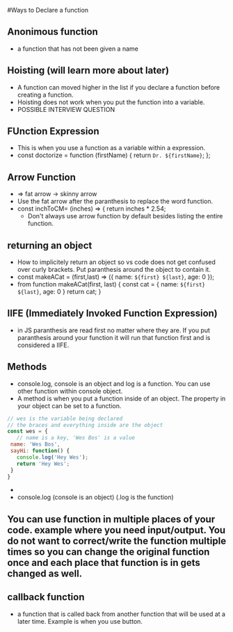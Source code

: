 #Ways to Declare a function
## Anonimous function
- a function that has not been given a name
## Hoisting (will learn more about later)
- A function can moved higher in the list if you declare a function before creating a function. 
- Hoisting does not work when you put the function into a variable. 
- POSSIBLE INTERVIEW QUESTION
## FUnction Expression
- This is when you use a function as a variable within a expression. 
- const doctorize = function (firstName) {
  return `Dr. ${firstName}`;
};
## Arrow Function
- => fat arrow -> skinny arrow
- Use the fat arrow after the paranthesis to replace the word function. 
- const inchToCM= (inches) => {
    return inches * 2.54;
    - Don't always use arrow function by default besides listing the entire function. 
## returning an object
- How to implicitely return an object so vs code does not get confused over curly brackets. Put paranthesis around the object to contain it. 
- const makeACat = (first,last) => ({ name: `${first} ${last}`, age: 0 });
-  from 
function makeACat(first, last) {
    const cat = {
        name: `${first} ${last}`,
        age: 0
        }
     return cat;
 }
 ## IIFE (Immediately Invoked Function Expression)
 - in JS paranthesis are read first no matter where they are. If you put paranthesis around your function it will run that function first and is considered a IIFE. 
 ## Methods
 - console.log, console is an object and log is a function. You can use other function within console object. 
 - A method is when you put a function inside of an object. The property in your object can be set to a function. 

 ```js
 // wes is the variable being declared
 // the braces and everything inside are the object
const wes = {
    // name is a key, 'Wes Bos' is a value
  name: 'Wes Bos',
  sayHi: function() {
    console.log('Hey Wes');
    return 'Hey Wes';
  }
}
 ```
 - 
- console.log  (console is an object) (.log is the function)

## You can use function in multiple places of your code. example where you need input/output. You do not want to correct/write the function multiple times so you can change the original function once and each place that function is in gets changed as well.
## callback function
- a function that is called back from another function that will be used at a later time. Example is when you use button. 